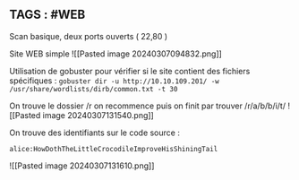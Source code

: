 ## TAGS : #WEB 

Scan basique, deux ports ouverts ( 22,80 )

Site WEB simple 
![[Pasted image 20240307094832.png]]

Utilisation de gobuster pour vérifier si le site contient des fichiers spécifiques :
`gobuster dir -u http://10.10.109.201/ -w /usr/share/wordlists/dirb/common.txt -t 30`

On trouve le dossier /r on recommence puis on finit par trouver /r/a/b/b/i/t/
![[Pasted image 20240307131540.png]]

On trouve des identifiants sur le code source : 
```
alice:HowDothTheLittleCrocodileImproveHisShiningTail
```

![[Pasted image 20240307131610.png]]